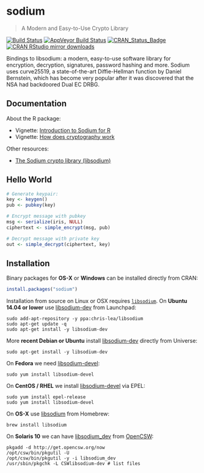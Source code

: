 # sodium

> A Modern and Easy-to-Use Crypto Library

[![Build Status](https://travis-ci.org/jeroen/sodium.svg?branch=master)](https://travis-ci.org/jeroen/sodium)
[![AppVeyor Build Status](https://ci.appveyor.com/api/projects/status/github/jeroen/sodium?branch=master&svg=true)](https://ci.appveyor.com/project/jeroen/sodium)
[![CRAN_Status_Badge](http://www.r-pkg.org/badges/version/sodium)](http://cran.r-project.org/package=sodium)
[![CRAN RStudio mirror downloads](http://cranlogs.r-pkg.org/badges/sodium)](https://cran.r-project.org/package=sodium)

Bindings to libsodium: a modern, easy-to-use software library for
encryption, decryption, signatures, password hashing and more. Sodium uses
curve25519, a state-of-the-art Diffie-Hellman function by Daniel Bernstein,
which has become very popular after it was discovered that the NSA had
backdoored Dual EC DRBG.

## Documentation

About the R package:

 - Vignette: [Introduction to Sodium for R](https://cran.r-project.org/web/packages/sodium/vignettes/intro.html)
 - Vignette: [How does cryptography work](https://cran.r-project.org/web/packages/sodium/vignettes/crypto101.html)

Other resources:

 - [The Sodium crypto library (libsodium)](https://download.libsodium.org/doc/)


## Hello World

```r
# Generate keypair:
key <- keygen()
pub <- pubkey(key)

# Encrypt message with pubkey
msg <- serialize(iris, NULL)
ciphertext <- simple_encrypt(msg, pub)

# Decrypt message with private key
out <- simple_decrypt(ciphertext, key)
```



## Installation

Binary packages for __OS-X__ or __Windows__ can be installed directly from CRAN:

```r
install.packages("sodium")
```

Installation from source on Linux or OSX requires [`libsodium`](https://download.libsodium.org/doc/). On __Ubuntu 14.04 or lower__ use [libsodium-dev](https://launchpad.net/~chris-lea/+archive/ubuntu/libsodium) from Launchpad:

```
sudo add-apt-repository -y ppa:chris-lea/libsodium
sudo apt-get update -q
sudo apt-get install -y libsodium-dev
```

More __recent Debian or Ubuntu__ install [libsodium-dev](https://packages.debian.org/testing/libsodium-dev) directly from Universe:

```
sudo apt-get install -y libsodium-dev
```

On __Fedora__ we need [libsodium-devel](https://apps.fedoraproject.org/packages/libsodium-devel):

```
sudo yum install libsodium-devel
````

On __CentOS / RHEL__ we install [libsodium-devel](https://apps.fedoraproject.org/packages/libsodium-devel) via EPEL:

```
sudo yum install epel-release
sudo yum install libsodium-devel
```

On __OS-X__ use [libsodium](https://github.com/Homebrew/homebrew-core/blob/master/Formula/libsodium.rb) from Homebrew:

```
brew install libsodium
```

On __Solaris 10__ we can have [libsodium_dev](https://www.opencsw.org/packages/CSWlibsodium-dev/) from [OpenCSW](https://www.opencsw.org/):
```
pkgadd -d http://get.opencsw.org/now
/opt/csw/bin/pkgutil -U
/opt/csw/bin/pkgutil -y -i libsodium_dev 
/usr/sbin/pkgchk -L CSWlibsodium-dev # list files
```

